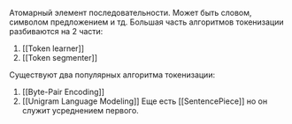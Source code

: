 Атомарный элемент последовательности. Может быть словом, символом предложением и тд. 
Большая часть алгоритмов токенизации разбиваются на 2 части:
1) [[Token learner]]
2) [[Token segmenter]]

Существуют два популярных алгоритма токенизации:
1) [[Byte-Pair Encoding]]
2) [[Unigram Language Modeling]]
Еще есть [[SentencePiece]] но он служит усреднением первого.